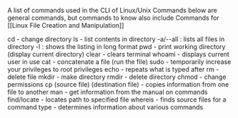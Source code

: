 A list of commands used in the CLI of Linux/Unix
Commands below are general commands, but commands to know also include
Commands for [[Linux File Creation and Manipulation]]

cd - change directory
ls - list contents in directory
	-a/--all : lists all files in directory
	-l : shows the listing in long format
pwd - print working directory (display current directory)
clear - clears terminal
whoami - displays current user in use
cat - concatenate a file (run the file)
sudo - temporarily increase your privileges to root privileges
echo - repeats what is typed after
rm - delete file
mkdir - make directory
rmdir - delete directory
chmod - change permissions
cp (source file) (destination file) - copies information from one file to another
man - get information from the manual on commands
find/locate - locates path to specified file
whereis - finds source files for a command
type - determines information about various commands